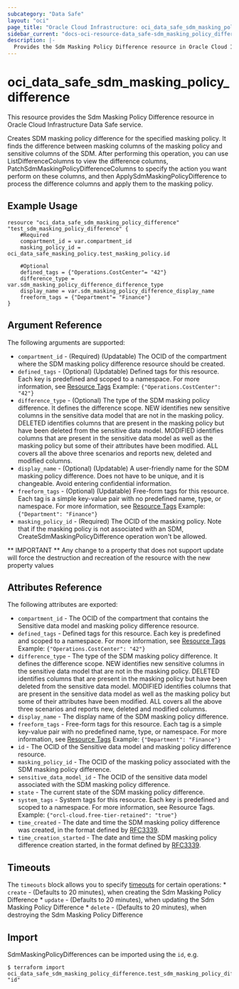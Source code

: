 ```yaml
---
subcategory: "Data Safe"
layout: "oci"
page_title: "Oracle Cloud Infrastructure: oci_data_safe_sdm_masking_policy_difference"
sidebar_current: "docs-oci-resource-data_safe-sdm_masking_policy_difference"
description: |-
  Provides the Sdm Masking Policy Difference resource in Oracle Cloud Infrastructure Data Safe service
---
```


# oci_data_safe_sdm_masking_policy_difference
This resource provides the Sdm Masking Policy Difference resource in Oracle Cloud Infrastructure Data Safe service.

Creates SDM masking policy difference for the specified masking policy. It finds the difference between
masking columns of the masking policy and sensitive columns of the SDM. After performing this operation,
you can use ListDifferenceColumns to view the difference columns, PatchSdmMaskingPolicyDifferenceColumns
to specify the action you want perform on these columns, and then ApplySdmMaskingPolicyDifference to process the
difference columns and apply them to the masking policy.


## Example Usage

```hcl
resource "oci_data_safe_sdm_masking_policy_difference" "test_sdm_masking_policy_difference" {
	#Required
	compartment_id = var.compartment_id
	masking_policy_id = oci_data_safe_masking_policy.test_masking_policy.id

	#Optional
	defined_tags = {"Operations.CostCenter"= "42"}
	difference_type = var.sdm_masking_policy_difference_difference_type
	display_name = var.sdm_masking_policy_difference_display_name
	freeform_tags = {"Department"= "Finance"}
}
```

## Argument Reference

The following arguments are supported:

* `compartment_id` - (Required) (Updatable) The OCID of the compartment where the SDM masking policy difference resource should be created.
* `defined_tags` - (Optional) (Updatable) Defined tags for this resource. Each key is predefined and scoped to a namespace. For more information, see [Resource Tags](https://docs.cloud.oracle.com/iaas/Content/General/Concepts/resourcetags.htm)  Example: `{"Operations.CostCenter": "42"}` 
* `difference_type` - (Optional) The type of the SDM masking policy difference. It defines the difference scope. NEW identifies new sensitive columns in the sensitive data model that are not in the masking policy. DELETED identifies columns that are present in the masking policy but have been deleted from the sensitive data model. MODIFIED identifies columns that are present in the sensitive data model as well as the masking policy but some of their attributes have been modified. ALL covers all the above three scenarios and reports new, deleted and modified columns. 
* `display_name` - (Optional) (Updatable) A user-friendly name for the SDM masking policy difference. Does not have to be unique, and it is changeable. Avoid entering confidential information.
* `freeform_tags` - (Optional) (Updatable) Free-form tags for this resource. Each tag is a simple key-value pair with no predefined name, type, or namespace. For more information, see [Resource Tags](https://docs.cloud.oracle.com/iaas/Content/General/Concepts/resourcetags.htm)  Example: `{"Department": "Finance"}` 
* `masking_policy_id` - (Required) The OCID of the masking policy. Note that if the masking policy is not associated with an SDM, CreateSdmMaskingPolicyDifference operation won't be allowed. 


** IMPORTANT **
Any change to a property that does not support update will force the destruction and recreation of the resource with the new property values

## Attributes Reference

The following attributes are exported:

* `compartment_id` - The OCID of the compartment that contains the Sensitive data model and masking policy difference resource.
* `defined_tags` - Defined tags for this resource. Each key is predefined and scoped to a namespace. For more information, see [Resource Tags](https://docs.cloud.oracle.com/iaas/Content/General/Concepts/resourcetags.htm)  Example: `{"Operations.CostCenter": "42"}` 
* `difference_type` - The type of the SDM masking policy difference. It defines the difference scope. NEW identifies new sensitive columns in the sensitive data model that are not in the masking policy. DELETED identifies columns that are present in the masking policy but have been deleted from the sensitive data model. MODIFIED identifies columns that are present in the sensitive data model as well as the masking policy but some of their attributes have been modified. ALL covers all the above three scenarios and reports new, deleted and modified columns. 
* `display_name` - The display name of the SDM masking policy difference.
* `freeform_tags` - Free-form tags for this resource. Each tag is a simple key-value pair with no predefined name, type, or namespace. For more information, see [Resource Tags](https://docs.cloud.oracle.com/iaas/Content/General/Concepts/resourcetags.htm)  Example: `{"Department": "Finance"}` 
* `id` - The OCID of the Sensitive data model and masking policy difference resource.
* `masking_policy_id` - The OCID of the masking policy associated with the SDM masking policy difference.
* `sensitive_data_model_id` - The OCID of the sensitive data model associated with the SDM masking policy difference.
* `state` - The current state of the SDM masking policy difference.
* `system_tags` - System tags for this resource. Each key is predefined and scoped to a namespace. For more information, see Resource Tags. Example: `{"orcl-cloud.free-tier-retained": "true"}` 
* `time_created` - The date and time the SDM masking policy difference was created, in the format defined by [RFC3339](https://tools.ietf.org/html/rfc3339). 
* `time_creation_started` - The date and time the SDM masking policy difference creation started, in the format defined by [RFC3339](https://tools.ietf.org/html/rfc3339).

## Timeouts

The `timeouts` block allows you to specify [timeouts](https://registry.terraform.io/providers/oracle/oci/latest/docs/guides/changing_timeouts) for certain operations:
	* `create` - (Defaults to 20 minutes), when creating the Sdm Masking Policy Difference
	* `update` - (Defaults to 20 minutes), when updating the Sdm Masking Policy Difference
	* `delete` - (Defaults to 20 minutes), when destroying the Sdm Masking Policy Difference


## Import

SdmMaskingPolicyDifferences can be imported using the `id`, e.g.

```
$ terraform import oci_data_safe_sdm_masking_policy_difference.test_sdm_masking_policy_difference "id"
```

